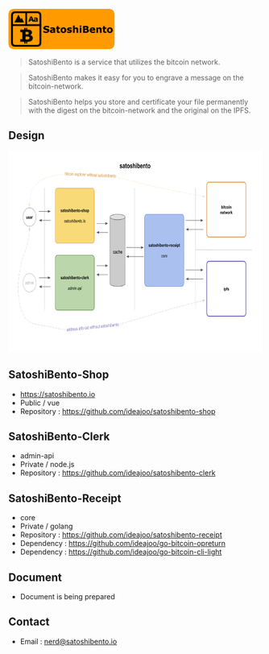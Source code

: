 <a href="https://satoshibento.io"><img height="80" src="./resource/satoshibento-orangepill01.png"></a>

> SatoshiBento is a service that utilizes the bitcoin network.

> SatoshiBento makes it easy for you to engrave a message on the bitcoin-network.

> SatoshiBento helps you store and certificate your file permanently with the digest on the bitcoin-network and the original on the IPFS.
    
## Design
<img height="400" src="./resource/satoshibento-design.png">

## SatoshiBento-Shop
- https://satoshibento.io
- Public / vue
- Repository : https://github.com/ideajoo/satoshibento-shop

## SatoshiBento-Clerk
- admin-api
- Private / node.js
- Repository : https://github.com/ideajoo/satoshibento-clerk

## SatoshiBento-Receipt
- core
- Private / golang
- Repository : https://github.com/ideajoo/satoshibento-receipt
- Dependency : https://github.com/ideajoo/go-bitcoin-opreturn
- Dependency : https://github.com/ideajoo/go-bitcoin-cli-light

## Document
- Document is being prepared 

## Contact 
- Email : nerd@satoshibento.io